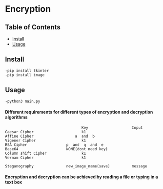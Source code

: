 # Encryption


## Table of Contents

- [Install](#install)
- [Usage](#usage)


## Install

```
-pip install tkinter
-pip install image
```


## Usage

```
-python3 main.py
```

#### Different requirements for different types of encryption and decryption algorithms

```
                                   Key                    Input                    
Caesar Cipher                      k1
Affine Cipher                   a  and  b
Vigener Cipher                     k1                                                         
RSA Cipher                  p  and  q  and  e
Base64                      NONE(dont need key)
Column shift Cipher                k1
Vernam Cipher                      k1

Steganography               new_image_name(save)          message 
```
#### Encryption and decryption can be achieved by reading a file or typing in a text box

